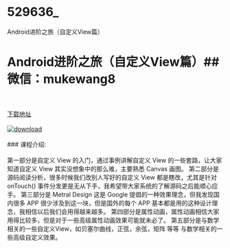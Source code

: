 # 529636_
Android进阶之旅（自定义View篇）
# Android进阶之旅（自定义View篇）## 微信：mukewang8
<br/></br>[下载地址](http://www.36tz.cn/article/529636 "下载地址")
<br/></br>[![download](http://36tz.cn/muke_img/2019_12_1-42-300x183.png "下载地址")](http://www.36tz.cn/article/529636 "下载地址")
<br/></br>### 课程介绍:<br/></br>第一部分是自定义 View 的入门，通过事例讲解自定义 View 的一些套路，让大家知道自定义 View 其实没想象中的那么难，主要熟悉 Canvas 画图。
第二部分是源码阅读分析，很多时候我们改别人写好的自定义 View 都是瞎改，尤其是针对 onTouch() 事件分发更是无从下手，我希望带大家系统的了解源码之后能顺心应手。
第三部分是 Metral Design 这是 Google 提倡的一种效果理念，但我发现国内很多 APP 很少涉及到这一块，但是国外的每个 APP 基本都是用的这种设计理念，我相信以后我们会用得越来越多。
第四部分是属性动画，属性动画相信大家用得比较多，但是对于一些高级属性动画效果可能就未必了。
第五部分是与数学相关的一些自定义View，如贝塞尔曲线，正弦，余弦，矩阵 等等 与数学相关的一些高级自定义效果。


 
